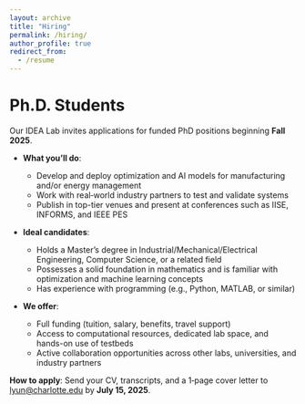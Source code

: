 ```yaml
---
layout: archive
title: "Hiring"
permalink: /hiring/
author_profile: true
redirect_from:
  - /resume
---
```


Ph.D. Students
======

Our IDEA Lab invites applications for funded PhD positions beginning __Fall 2025__.

* __What you’ll do__:
  *	Develop and deploy optimization and AI models for manufacturing and/or energy management
  *	Work with real‑world industry partners to test and validate systems
  *	Publish in top-tier venues and present at conferences such as IISE, INFORMS, and IEEE PES

* __Ideal candidates__:
  *	Holds a Master’s degree in Industrial/Mechanical/Electrical Engineering, Computer Science, or a related field
  *	Possesses a solid foundation in mathematics and is familiar with optimization and machine learning concepts
  *	Has experience with programming (e.g., Python, MATLAB, or similar)

* __We offer__:
  *	Full funding (tuition, salary, benefits, travel support)
  *	Access to computational resources, dedicated lab space, and hands-on use of testbeds
  *	Active collaboration opportunities across other labs, universities, and industry partners

__How to apply__: Send your CV, transcripts, and a 1‑page cover letter to <a href="mailto:lyun@charlotte.edu">lyun@charlotte.edu</a> by __July 15, 2025__.